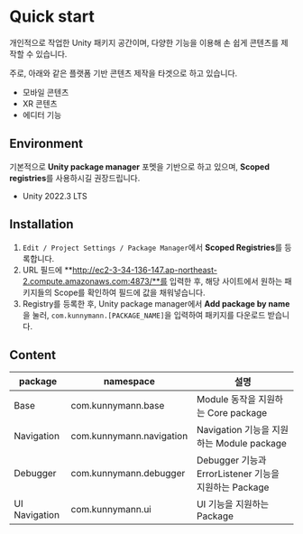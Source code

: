 # Quick start

개인적으로 작업한 Unity 패키지 공간이며, 다양한 기능을 이용해 손 쉽게 콘텐츠를 제작할 수 있습니다.

주로, 아래와 같은 플랫폼 기반 콘텐츠 제작을 타겟으로 하고 있습니다.

- 모바일 콘텐츠
- XR 콘텐츠
- 에디터 기능

## Environment

기본적으로 **Unity package manager** 포멧을 기반으로 하고 있으며, **Scoped registries**를 사용하시길 권장드립니다.

- Unity 2022.3 LTS

## Installation

1. `Edit / Project Settings / Package Manager`에서 **Scoped Registries**를 등록합니다.
2. URL 필드에 **http://ec2-3-34-136-147.ap-northeast-2.compute.amazonaws.com:4873/**를 입력한 후, 해당 사이트에서 원하는 패키지들의 Scope를 확인하여 필드에 값을 채워넣습니다.
3. Registry를 등록한 후, Unity package manager에서 **Add package by name**을 눌러, `com.kunnymann.[PACKAGE_NAME]`을 입력하여 패키지를 다운로드 받습니다.

## Content

| package       | namespace                | 설명                                                   |
|---------------|--------------------------|--------------------------------------------------------|
| Base          | com.kunnymann.base       | Module 동작을 지원하는 Core package                     |
| Navigation    | com.kunnymann.navigation | Navigation 기능을 지원하는 Module package               |
| Debugger      | com.kunnymann.debugger   | Debugger 기능과 ErrorListener 기능을 지원하는 Package    |
| UI Navigation | com.kunnymann.ui         | UI 기능을 지원하는 Package                              |
